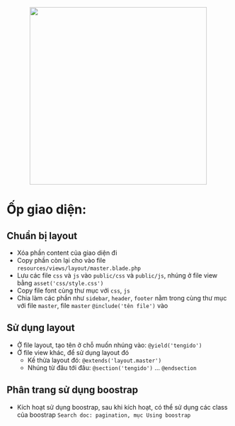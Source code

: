 <p align="center"><a href="https://laravel.com" target="_blank"><img src="https://raw.githubusercontent.com/laravel/art/master/logo-lockup/5%20SVG/2%20CMYK/1%20Full%20Color/laravel-logolockup-cmyk-red.svg" width="400"></a></p>


# Ốp giao diện:

## Chuẩn bị layout
- Xóa phần content của giao diện đi
- Copy phần còn lại cho vào file `resources/views/layout/master.blade.php`
- Lưu các file `css` và `js` vào `public/css` và `public/js`, nhúng ở file view bằng `asset('css/style.css')`
- Copy file font cùng thư mục với `css`, `js`
- Chia làm các phần như `sidebar`, `header`, `footer` nằm trong cùng thư mục với file `master`, file `master` `@include('tên file')` vào

## Sử dụng layout
- Ở file layout, tạo tên ở chỗ muốn nhúng vào: `@yield('tengido')`
- Ở file view khác, để sử dụng layout đó
	- Kế thừa layout đó: `@extends('layout.master')`
	- Nhúng từ đâu tới đâu: `@section('tengido')`  ...  `@endsection`

## Phân trang sử dụng boostrap
- Kích hoạt sử dụng boostrap, sau khi kích hoạt, có thể sử dụng các class của boostrap
`Search doc: pagination, mục Using boostrap`
